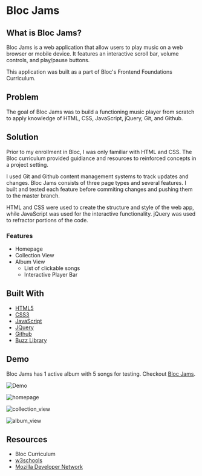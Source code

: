 # Bloc Jams

## What is Bloc Jams?

Bloc Jams is a web application that allow users to play music on a web browser or mobile device. It features an interactive scroll bar, volume controls, and play/pause buttons. 

This application was built as a part of Bloc's Frontend Foundations Curriculum. 


## Problem
The goal of Bloc Jams was to build a functioning music player from scratch to apply knowledge of HTML, CSS, JavaScript, jQuery, Git, and Github. 



## Solution
Prior to my enrollment in Bloc, I was only familiar with HTML and CSS. The Bloc curriculum provided guidiance and resources to reinforced concepts in a project setting. 

I used Git and Github content management systems to track updates and changes. Bloc Jams consists of three page types and several features. I built and tested each feature before commiting changes and pushing them to the master branch. 

HTML and CSS were used to create the structure and style of the web app, while JavaScript was used for the interactive functionality. jQuery was used to refractor portions of the code. 


### Features
* Homepage
* Collection View
* Album View
	* List of clickable songs
	* Interactive Player Bar
	

## Built With
* [HTML5](https://developer.mozilla.org/en-US/docs/Web/Guide/HTML/HTML5)
* [CSS3](https://developer.mozilla.org/en-US/docs/Web/CSS/CSS3)
* [JavaScript](https://developer.mozilla.org/en-US/docs/Web/JavaScript)
* [JQuery](https://developer.mozilla.org/en-US/docs/Glossary/jQuery)
* [Github](https://github.com/)
* [Buzz Library](http://buzz.jaysalvat.com/)


## Demo
Bloc Jams has 1 active album with 5 songs for testing. Checkout [Bloc Jams](http://tranteresa.github.io/bloc-jams/).

![Demo](https://cl.ly/0q2F2M0G2l2u)

![homepage](homepage.png)

![collection_view](collection_view.png)

![album_view](album_view.png)

## Resources
* Bloc Curriculum
* [w3schools](https://www.w3schools.com/)
* [Mozilla Developer Network](https://developer.mozilla.org/en-US/)
 
